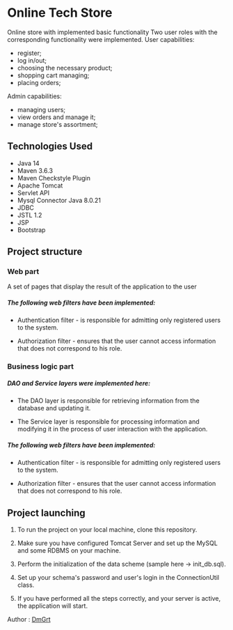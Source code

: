 # Online Tech Store

Online store with implemented basic functionality
Two user roles with the corresponding functionality were implemented.
User capabilities:
- register;
- log in/out;
- choosing the necessary product;
- shopping cart managing;
- placing orders;

Admin capabilities:
- managing users;
- view orders and manage it;
- manage store's assortment; 

## Technologies Used

 - Java 14
 - Maven 3.6.3
 - Maven Checkstyle Plugin
 - Apache Tomcat
 - Servlet API
 - Mysql Connector Java 8.0.21
 - JDBC
 - JSTL 1.2
 - JSP
 - Bootstrap

## Project structure

### Web part
 A set of pages that display the result of the application to the user
 
##### The following web filters have been implemented:

- Authentication filter - is responsible for admitting only 
  registered users to the system.

- Authorization filter - ensures that the user cannot access 
  information that does not correspond to his role.

### Business logic part 
##### DAO and Service layers were implemented here:

- The DAO layer is responsible for retrieving information 
  from the database and updating it.

- The Service layer is responsible for processing information and modifying it 
  in the process of user interaction with the application.

##### The following web filters have been implemented:

- Authentication filter - is responsible for admitting only 
  registered users to the system.

- Authorization filter - ensures that the user cannot access 
  information that does not correspond to his role.

## Project launching

1. To run the project on your local machine, clone this repository. 

2. Make sure you have configured Tomcat Server and set up the MySQL and some 
RDBMS on your machine. 

3. Perform the initialization of the data scheme (sample here -> init_db.sql). 

4. Set up your schema's password and user's login in the ConnectionUtil class. 

5. If you have performed all the steps correctly, and your server is active, 
the application will start.

Author : [DmGrt](https://github.com/DmGrt)